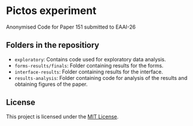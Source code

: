 # Pictos experiment

Anonymised Code for Paper 151 submitted to EAAI-26

## Folders in the repositiory

- `exploratory`: Contains code used for exploratory data analysis.
- `forms-results/finals`: Folder containing results for the forms.
- `interface-results`: Folder containing results for the interface.
- `results-analysis`: Folder containing code for analysis of the results and obtaining figures of the paper.

## License

This project is licensed under the [MIT License](LICENSE).
